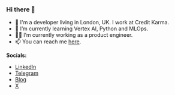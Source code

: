 ### Hi there 👋

- 🔭 I'm a developer living in London, UK. I work at Credit Karma.
- 🌱 I’m currently learning Vertex AI, Python and MLOps.
- 👨‍💻 I’m currently working as a product engineer.
- 📫 You can reach me [here](mailto:craig.rich@hotmail.co.uk).

**Socials:**

- [LinkedIn](https://www.linkedin.com/in/craigalanrichardson)
- [Telegram](https://t.me/craigrichio)
- [Blog](https://craigrich.io)
- [X](https://x.com/craigrich_io)
